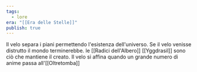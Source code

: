 ```yaml
---
tags:
  - lore
era: "[[Era delle Stelle]]"
publish: true
---
```

Il velo separa i piani permettendo l'esistenza dell'universo. Se il velo venisse distrutto il mondo terminerebbe. le [[Radici dell'Albero]] [[Yggdrasil]] sono ciò che mantiene il creato. Il velo si affina quando un grande numero di anime passa all'[[Oltretomba]]